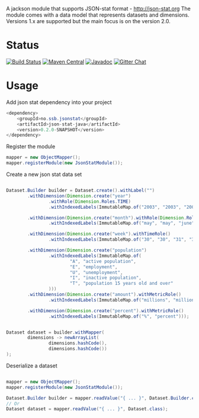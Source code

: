 A jackson module that supports JSON-stat format - http://json-stat.org
The module comes with a data model that represents datasets and dimensions. Versions 1.x are supported but the main focus is on the version 2.0. 

Status
======

[![Build Status](https://travis-ci.org/statisticsnorway/json-stat.java.svg?branch=feature/develop)](https://travis-ci.org/statisticsnorway/json-stat.java)
[![Maven Central](https://maven-badges.herokuapp.com/maven-central/no.ssb/json-stat-java/badge.svg)](https://maven-badges.herokuapp.com/maven-central/no.ssb/json-stat-java)
[![Javadoc](https://javadoc-emblem.rhcloud.com/doc/no.ssb/json-stat-java/badge.svg)](http://www.javadoc.io/doc/no.ssb/json-stat-java)
[![Gitter Chat](http://img.shields.io/badge/chat-online-brightgreen.svg)](https://badges.gitter.im/json-stat-java/Lobby)

Usage
=====

Add json stat dependency into your project

````java
<dependency>
    <groupId>no.ssb.jsonstat</groupId>
    <artifactId>json-stat-java</artifactId>
    <version>0.2.0-SNAPSHOT</version>
</dependency>
````

Register the module
````java
mapper = new ObjectMapper();
mapper.registerModule(new JsonStatModule());
````
Create a new json stat data set

````java 

Dataset.Builder builder = Dataset.create().withLabel("")
        .withDimension(Dimension.create("year")
                .withRole(Dimension.Roles.TIME)
                .withIndexedLabels(ImmutableMap.of("2003", "2003", "2004", "2004", "2005", "2005")))

        .withDimension(Dimension.create("month").withRole(Dimension.Roles.TIME)
                .withIndexedLabels(ImmutableMap.of("may", "may", "june", "june", "july", "july")))

        .withDimension(Dimension.create("week").withTimeRole()
                .withIndexedLabels(ImmutableMap.of("30", "30", "31", "31", "32", "32")))

        .withDimension(Dimension.create("population")
                .withIndexedLabels(ImmutableMap.of(
                        "A", "active population",
                        "E", "employment",
                        "U", "unemployment",
                        "I", "inactive population",
                        "T", "population 15 years old and over"
                )))
        .withDimension(Dimension.create("amount").withMetricRole()
                .withIndexedLabels(ImmutableMap.of("millions", "millions")))

        .withDimension(Dimension.create("percent").withMetricRole()
                .withIndexedLabels(ImmutableMap.of("%", "percent")));


Dataset dataset = builder.withMapper(
        dimensions -> newArrayList(
                dimensions.hashCode(),
                dimensions.hashCode())
);


````

Deserialize a dataset 

````java

mapper = new ObjectMapper();
mapper.registerModule(new JsonStatModule());

Dataset.Builder builder = mapper.readValue("{ ... }", Dataset.Builder.class);
// Or
Dataset dataset = mapper.readValue("{ ... }", Dataset.class);

````


